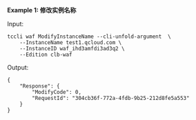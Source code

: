 **Example 1: 修改实例名称**



Input: 

```
tccli waf ModifyInstanceName --cli-unfold-argument  \
    --InstanceName test1.qcloud.com \
    --InstanceID waf_ihd3amfdi3ad3q2 \
    --Edition clb-waf
```

Output: 
```
{
    "Response": {
        "ModifyCode": 0,
        "RequestId": "304cb36f-772a-4fdb-9b25-212d8fe5a553"
    }
}
```


